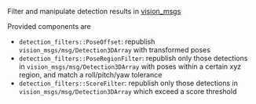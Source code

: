 Filter and manipulate detection results in [vision_msgs](https://index.ros.org/p/vision_msgs)

Provided components are

* `detection_filters::PoseOffset`: republish `vision_msgs/msg/Detection3DArray` with transformed poses
* `detection_filters::PoseRegionFilter`: republish only those detections in `vision_msgs/msg/Detection3DArray` with poses within a certain xyz region, and match a roll/pitch/yaw tolerance
* `detection_filters::ScoreFilter`: republish only those detections in `vision_msgs/msg/Detection3DArray` which exceed a score threshold